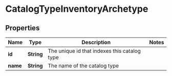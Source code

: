 
# CatalogTypeInventoryArchetype

## Properties
Name | Type | Description | Notes
------------ | ------------- | ------------- | -------------
**id** | **String** | The unique id that indexes this catalog type | 
**name** | **String** | The name of the catalog type | 



